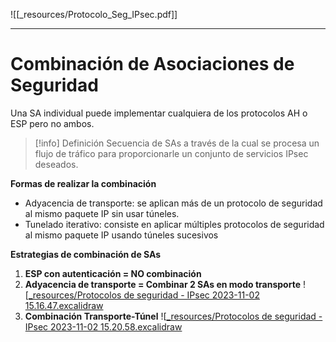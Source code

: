 ![[_resources/Protocolo_Seg_IPsec.pdf]]

---

# Combinación de Asociaciones de Seguridad
Una SA individual puede implementar cualquiera de los protocolos AH o ESP pero no ambos.

> [!info] Definición
> Secuencia de SAs a través de la cual se procesa un flujo de tráfico para proporcionarle un conjunto de servicios IPsec deseados.

**Formas de realizar la combinación**
- Adyacencia de transporte: se aplican más de un protocolo de seguridad al mismo paquete IP sin usar túneles.
- Tunelado iterativo: consiste en aplicar múltiples protocolos de seguridad al mismo paquete IP usando túneles sucesivos

**Estrategias de combinación de SAs**
1. **ESP con autenticación = NO combinación**
2. **Adyacencia de transporte = Combinar 2 SAs en modo transporte**
   ![[_resources/Protocolos de seguridad - IPsec 2023-11-02 15.16.47.excalidraw](_resources/Protocolos%20de%20seguridad%20-%20IPsec%202023-11-02%2015.16.47.excalidraw.md)
3. **Combinación Transporte-Túnel**
      ![[_resources/Protocolos de seguridad - IPsec 2023-11-02 15.20.58.excalidraw](_resources/Protocolos%20de%20seguridad%20-%20IPsec%202023-11-02%2015.20.58.excalidraw.md)